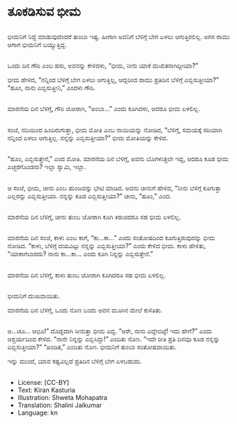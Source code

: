 # ತೂಕಡಿಸುವ ಭೀಮ

##
ಭೀಮನಿಗೆ ನಿದ್ದೆ ಮಾಡುವುದೆಂದರೆ ತುಂಬಾ ಇಷ್ಟ. ಹೀಗಾಗಿ ಅವನಿಗೆ ಬೆಳಿಗ್ಗೆ ಬೇಗ ಏಳಲು ಆಗುತ್ತಿರಲಿಲ್ಲ. ಅಗಸ ರಾಮು ಆಗಾಗ ಭೀಮನಿಗೆ ಬಯ್ಯುತ್ತಿದ್ದ.

##
ಒಂದು ದಿನ ಗೌರಿ ಎಂಬ ಹಸು, ಅವನನ್ನು ಕೇಳಿದಳು, “ಭೀಮ, ನೀನು ಯಾಕೆ ದುಃಖಿತನಾಗಿದ್ದೀಯಾ?”

ಭೀಮ ಹೇಳಿದ, “ನನ್ನಿಂದ ಬೆಳಿಗ್ಗೆ ಬೇಗ ಏಳಲು ಆಗುತ್ತಿಲ್ಲ, ಆದ್ದರಿಂದ ರಾಮು ಪ್ರತಿದಿನ ಬೆಳಿಗ್ಗೆ ಎಬ್ಬಿಸುತ್ತೀಯಾ?” “ಹೂಂ, ನಾನು ಎಬ್ಬಿಸುತ್ತೀನಿ,” ಎಂದಳು ಗೌರಿ.

##
ಮಾರನೆಯ ದಿನ ಬೆಳಿಗ್ಗೆ, ಗೌರಿ ಜೋರಾಗಿ, “ಅಂಬಾ…” ಎಂದು ಕೂಗಿದಳು, ಆದರೂ ಭೀಮ ಏಳಲಿಲ್ಲ.

##
ಸಂಜೆ, ನದಿಯಿಂದ ಹಿಂದಿರುಗುತ್ತಾ, ಭೀಮ ಮೋತಿ ಎಂಬ ನಾಯಿಯನ್ನು ನೋಡಿದ, “ಬೆಳಿಗ್ಗೆ, ಸಮಯಕ್ಕೆ ಸರಿಯಾಗಿ ನನ್ನಿಂದ ಏಳಲು ಆಗುತ್ತಿಲ್ಲ. ನನ್ನನ್ನು ಎಬ್ಬಿಸುತ್ತೀಯಾ?” ಭೀಮ ಮೋತಿಯನ್ನು ಕೇಳಿದ.

##
“ಹೂಂ, ಎಬ್ಬಿಸುತ್ತೇನೆ,” ಎಂದ ಮೋತಿ. ಮಾರನೆಯ ದಿನ ಬೆಳಿಗ್ಗೆ, ಅವನು ಬೊಗಳುತ್ತಲೇ ಇದ್ದ, ಆದರೂ ಕೂಡ ಭೀಮ ಎಚ್ಚರಗೊಂಡನಾ? ಇಲ್ಲಾ ಸ್ವಾಮಿ, ಇಲ್ಲಾ.

##
ಆ ಸಂಜೆ, ಭೀಮ, ಚೀನು ಎಂಬ ಹುಂಜವನ್ನು ಭೇಟಿ ಮಾಡಿದ. ಅವನು ಚೀನುಗೆ ಹೇಳಿದ, “ನೀನು ಬೆಳಿಗ್ಗೆ ಕೂಗುತ್ತಾ ಎಲ್ಲರನ್ನು ಎಬ್ಬಿಸುತ್ತೀಯಾ. ನನ್ನನ್ನು ಕೂಡ ಎಬ್ಬಿಸುತ್ತೀಯಾ?” ಚೀನು, “ಹೂಂ,” ಎಂದ.

##
ಮಾರನೆಯ ದಿನ ಬೆಳಿಗ್ಗೆ, ಚೀನು ತುಂಬ ಜೋರಾಗಿ ಕೂಗಿ ಕಿರುಚಿದರೂ ಸಹ ಭೀಮ ಏಳಲಿಲ್ಲ.

##
ಮಾರನೆಯ ದಿನ ಸಂಜೆ, ಕಾಳು ಎಂಬ ಕಾಗೆ, “ಕಾ…ಕಾ…” ಎಂದು ಸಂತೋಷದಿಂದ ಕೂಗುತ್ತಿರುವುದನ್ನು ಭೀಮ ನೋಡಿದ. “ಕಾಳು, ಬೆಳಿಗ್ಗೆ ದಯವಿಟ್ಟು ನನ್ನನ್ನು ಎಬ್ಬಿಸುತ್ತೀಯಾ?” ಎಂದು ಕೇಳಿದ ಭೀಮ. ಕಾಳು ಹೇಳಿತು, “ಯಾಕಾಗಬಾರದು? ನಾನು ಕಾ…ಕಾ… ಎಂದು ಕೂಗಿ ನಿನ್ನನ್ನು ಎಬ್ಬಿಸುತ್ತೇನೆ.”

##
ಮಾರನೆಯ ದಿನ ಬೆಳಿಗ್ಗೆ, ಕಾಳು ತುಂಬ ಜೋರಾಗಿ ಕೂಗಿದರೂ ಸಹ ಭೀಮ ಏಳಲಿಲ್ಲ.

##
ಭೀಮನಿಗೆ ದುಃಖವಾಯಿತು.

ಮಾರನೆಯ ದಿನ ಬೆಳಿಗ್ಗೆ, ಒಂದು ನೊಣ ಬಂದು ಅವನ ಮೂಗಿನ ಮೇಲೆ ಕುಳಿತಿತು.

##
ಆ…ಚೂ… ಆಛೂ!” ದೊಡ್ಡದಾಗಿ ಸೀನುತ್ತಾ ಭೀಮ ಎದ್ದ. “ಅರೇ, ನಾನು ಎದ್ದೇಬಿಟ್ಟೆ! ಇದು ಹೇಗೆ?” ಎಂದು ಆಶ್ಚರ್ಯದಿಂದ ಕೇಳಿದ. “ನಾನೇ ನಿನ್ನನ್ನು ಎಬ್ಬಿಸಿದ್ದು!” ಎಂದಿತು ನೊಣ. “ಇದೇ ರೀತಿ ಪ್ರತಿ ದಿನವೂ ಕೂಡ ನನ್ನನ್ನು ಎಬ್ಬಿಸುತ್ತೀಯಾ?” “ಖಂಡಿತ,” ಎಂದಿತು ನೊಣ. ಭೀಮನಿಗೆ ತುಂಬಾ ಸಂತೋಷವಾಯಿತು.

ಇನ್ನು ಮುಂದೆ, ಯಾವ ಕಷ್ಟವಿಲ್ಲದೆ ಪ್ರತಿದಿನ ಬೆಳಿಗ್ಗೆ ಬೇಗ ಏಳಬಹುದು.

##
* License: [CC-BY]
* Text: Kiran Kasturia
* Illustration: Shweta Mohapatra
* Translation: Shalini Jaikumar
* Language: kn
